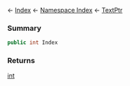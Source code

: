 ← [Index](Api-Index) ← [Namespace Index](Namespace-Index) ← [TextPtr](VRage.Game.ModAPI.Ingame.Utilities.TextPtr)

### Summary

```csharp
public int Index
```

### Returns

[int](https://docs.microsoft.com/en-us/dotnet/api/System.Int32?view=netframework-4.6)

